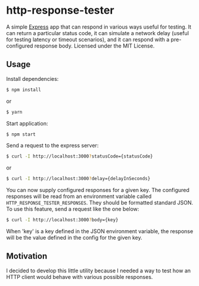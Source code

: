 # http-response-tester

A simple <a href="http://expressjs.com/" title="Express" target="_blank">Express</a> app that can respond in various ways useful for testing. It can return a particular status code, it can simulate a network delay (useful for testing latency or timeout scenarios), and it can respond with a pre-configured response body. Licensed under the MIT License.

## Usage
Install dependencies:

```bash
$ npm install
```

or

```bash
$ yarn
```

Start application:

```bash
$ npm start
```

Send a request to the express server:

```bash
$ curl -I http://localhost:3000?statusCode={statusCode}
```

or

```bash
$ curl -I http://localhost:3000?delay={delayInSeconds}
```

You can now supply configured responses for a given key. The configured responses will be read from an environment variable called `HTTP_RESPONSE_TESTER_RESPONSES`. They should be formatted standard JSON.
To use this feature, send a request like the one below:
```bash
$ curl -I http://localhost:3000?body={key}
```
When 'key' is a key defined in the JSON environment variable, the response will be the value defined in the config for the given key.
## Motivation
I decided to develop this little utility because I needed a way to test how an HTTP client would behave with various
possible responses.
